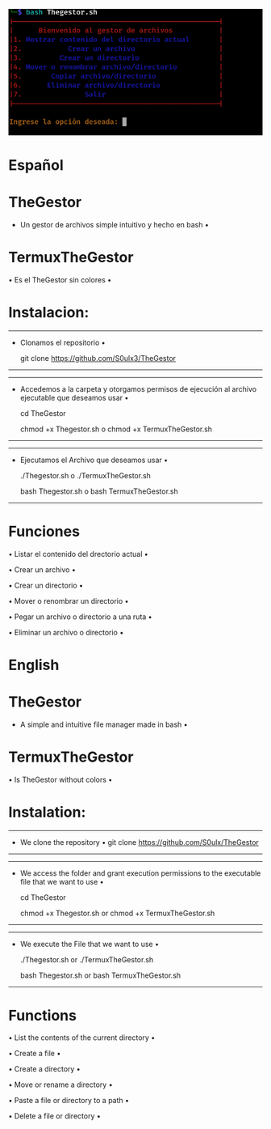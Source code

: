![TheGestor](https://github.com/S0ulx3/TheGestor/blob/main/TheGestor.png)

# Español
# TheGestor 

- Un gestor de archivos simple intuitivo y hecho en bash •

# TermuxTheGestor

• Es el TheGestor sin colores •

# Instalacion:
-----------------------------------------------
- Clonamos el repositorio •

  git clone https://github.com/S0ulx3/TheGestor
-----------------------------------------------

--------------------------------------------------------------------------------------------------
- Accedemos a la carpeta y otorgamos permisos de ejecución al archivo ejecutable que deseamos usar •

  cd TheGestor

  chmod +x Thegestor.sh
  o 
  chmod +x TermuxTheGestor.sh
  
--------------------------------------------------------------------------------------------------

---------------------------------------------
- Ejecutamos el Archivo que deseamos usar •

  ./Thegestor.sh o ./TermuxTheGestor.sh

  bash Thegestor.sh o bash TermuxTheGestor.sh
---------------------------------------------

# Funciones

• Listar el contenido del drectorio actual •

• Crear un archivo •

• Crear un directorio •

• Mover o renombrar un directorio •

• Pegar un archivo o directorio a una ruta •

• Eliminar un archivo o directorio •




# English
# TheGestor
- A simple and intuitive file manager made in bash •

# TermuxTheGestor

• Is TheGestor without colors •

# Instalation:
----------------------------------------------
- We clone the repository •
  git clone https://github.com/S0ulx/TheGestor
----------------------------------------------

--------------------------------------------------------------------------------------------------
- We access the folder and grant execution permissions to the executable file that we want to use •
  
  cd TheGestor
  
  chmod +x Thegestor.sh
  or 
  chmod +x TermuxTheGestor.sh
----------------------------------------------------------------------------------------------------

----------------------------------------------
- We execute the File that we want to use •
 
  ./Thegestor.sh or ./TermuxTheGestor.sh

  bash Thegestor.sh or bash TermuxTheGestor.sh
----------------------------------------------

# Functions

• List the contents of the current directory •

• Create a file •

• Create a directory •

• Move or rename a directory •

• Paste a file or directory to a path •

• Delete a file or directory •



